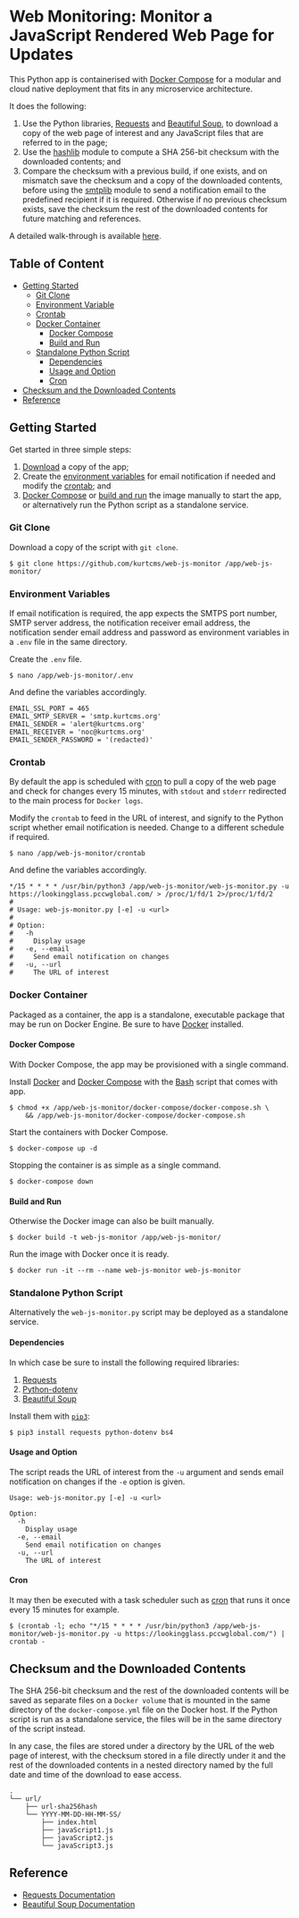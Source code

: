 # Web Monitoring: Monitor a JavaScript Rendered Web Page for Updates

This Python app is containerised with [Docker Compose](https://docs.docker.com/compose/) for a modular and cloud native deployment that fits in any microservice architecture.

It does the following:

1. Use the Python libraries, [Requests](https://github.com/psf/requests) and [Beautiful Soup](https://www.crummy.com/software/BeautifulSoup/), to download a copy of the web page of interest and any JavaScript files that are referred to in the page;
2. Use the [hashlib](https://docs.python.org/3/library/hashlib.html) module to compute a SHA 256-bit checksum with the downloaded contents; and
3. Compare the checksum with a previous build, if one exists, and on mismatch save the checksum and a copy of the downloaded contents, before using the [smtplib](https://docs.python.org/3/library/smtplib.html) module to send a notification email to the predefined recipient if it is required. Otherwise if no previous checksum exists, save the checksum the rest of the downloaded contents for future matching and references.

A detailed walk-through is available [here](https://kurtcms.org/web-monitoring-monitor-a-javascript-rendered-web-page-for-updates/).

## Table of Content

- [Getting Started](#getting-started)
  - [Git Clone](#git-clone)
  - [Environment Variable](#environment-variables)
  - [Crontab](#crontab)
  - [Docker Container](#docker-container)
	  - [Docker Compose](#docker-compose)
	  - [Build and Run](#build-and-run)
  - [Standalone Python Script](#standalone-python-script)
    - [Dependencies](#dependencies)
    - [Usage and Option](#usage-and-option)
    - [Cron](#cron)
- [Checksum and the Downloaded Contents](#checksum-and-the-downloaded-contents)
- [Reference](#reference)

## Getting Started

Get started in three simple steps:

1. [Download](#git-clone) a copy of the app;
2. Create the [environment variables](#environment-variables) for email notification if needed and modify the [crontab](#crontab); and
3. [Docker Compose](#docker-compose) or [build and run](#build-and-run) the image manually to start the app, or alternatively run the Python script as a standalone service.

### Git Clone

Download a copy of the script with `git clone`.

```shell
$ git clone https://github.com/kurtcms/web-js-monitor /app/web-js-monitor/
```

### Environment Variables

If email notification is required, the app expects the SMTPS port number, SMTP server address, the notification receiver email address, the notification sender email address and password as environment variables in a `.env` file in the same directory.

Create the `.env` file.

```shell
$ nano /app/web-js-monitor/.env
```

And define the variables accordingly.

```
EMAIL_SSL_PORT = 465
EMAIL_SMTP_SERVER = 'smtp.kurtcms.org'
EMAIL_SENDER = 'alert@kurtcms.org'
EMAIL_RECEIVER = 'noc@kurtcms.org'
EMAIL_SENDER_PASSWORD = '(redacted)'
```

### Crontab

By default the app is scheduled with [cron](https://linux.die.net/man/8/cron) to pull a copy of the web page and check for changes every 15 minutes, with `stdout` and `stderr` redirected to the main process for `Docker logs`.

Modify the `crontab` to feed in the URL of interest, and signify to the Python script whether email notification is needed. Change to a different schedule if required.

```shell
$ nano /app/web-js-monitor/crontab
```

And define the variables accordingly.

```
*/15 * * * * /usr/bin/python3 /app/web-js-monitor/web-js-monitor.py -u https://lookingglass.pccwglobal.com/ > /proc/1/fd/1 2>/proc/1/fd/2
#
# Usage: web-js-monitor.py [-e] -u <url>
#
# Option:
#   -h
#     Display usage
#   -e, --email
#     Send email notification on changes
#   -u, --url
#     The URL of interest
```

### Docker Container

Packaged as a container, the app is a standalone, executable package that may be run on Docker Engine. Be sure to have [Docker](https://docs.docker.com/engine/install/) installed.

#### Docker Compose

With Docker Compose, the app may be provisioned with a single command.

Install [Docker](https://docs.docker.com/engine/install/) and [Docker Compose](https://docs.docker.com/compose/install/) with the [Bash](https://github.com/gitGNU/gnu_bash) script that comes with app.

```shell
$ chmod +x /app/web-js-monitor/docker-compose/docker-compose.sh \
    && /app/web-js-monitor/docker-compose/docker-compose.sh
```

Start the containers with Docker Compose.

```shell
$ docker-compose up -d
```

Stopping the container is as simple as a single command.

```shell
$ docker-compose down
```

#### Build and Run

Otherwise the Docker image can also be built manually.

```shell
$ docker build -t web-js-monitor /app/web-js-monitor/
```

Run the image with Docker once it is ready.

```shell
$ docker run -it --rm --name web-js-monitor web-js-monitor
```

### Standalone Python Script

Alternatively the `web-js-monitor.py` script may be deployed as a standalone service.

#### Dependencies

In which case be sure to install the following required libraries:

1. [Requests](https://github.com/psf/requests)
2. [Python-dotenv](https://github.com/theskumar/python-dotenv)
3. [Beautiful Soup](https://code.launchpad.net/~leonardr/beautifulsoup/bs4)

Install them with [`pip3`](https://github.com/pypa/pip):

```shell
$ pip3 install requests python-dotenv bs4
```

#### Usage and Option

The script reads the URL of interest from the `-u` argument and sends email notification on changes if the `-e` option is given.

```
Usage: web-js-monitor.py [-e] -u <url>

Option:
  -h
    Display usage
  -e, --email
    Send email notification on changes
  -u, --url
    The URL of interest
```

#### Cron

It may then be executed with a task scheduler such as [cron](https://linux.die.net/man/8/cron) that runs it once every 15 minutes for example.

```shell
$ (crontab -l; echo "*/15 * * * * /usr/bin/python3 /app/web-js-monitor/web-js-monitor.py -u https://lookingglass.pccwglobal.com/") | crontab -
```

## Checksum and the Downloaded Contents

The SHA 256-bit checksum and the rest of the downloaded contents will be saved as separate files on a `Docker volume` that is mounted in the same directory of the `docker-compose.yml` file on the Docker host. If the Python script is run as a standalone service, the files will be in the same directory of the script instead.

In any case, the files are stored under a directory by the URL of the web page of interest, with the checksum stored in a file directly under it and the rest of the downloaded contents in a nested directory named by the full date and time of the download to ease access.

```
.
└── url/
    ├── url-sha256hash
    └── YYYY-MM-DD-HH-MM-SS/
        ├── index.html
        ├── javaScript1.js
        ├── javaScript2.js
        └── javaScript3.js
```

## Reference

- [Requests Documentation](https://docs.python-requests.org/en/latest/)
- [Beautiful Soup Documentation](https://www.crummy.com/software/BeautifulSoup/bs4/doc/)